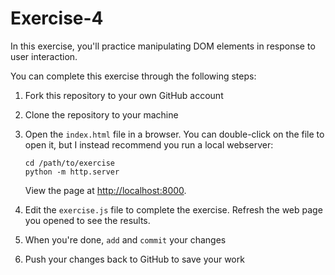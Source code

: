 # Exercise-4
In this exercise, you'll practice manipulating DOM elements in response to user interaction.

You can complete this exercise through the following steps:

1. Fork this repository to your own GitHub account

2. Clone the repository to your machine

3. Open the `index.html` file in a browser. You can double-click on the file to open it, but I instead recommend you run a local webserver:

	```
	cd /path/to/exercise
	python -m http.server
	```

	View the page at <http://localhost:8000>.

4. Edit the `exercise.js` file to complete the exercise. Refresh the web page you opened to see the results.

5. When you're done, `add` and `commit` your changes

6. Push your changes back to GitHub to save your work
